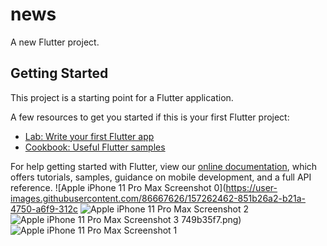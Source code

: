 # news

A new Flutter project.

## Getting Started

This project is a starting point for a Flutter application.

A few resources to get you started if this is your first Flutter project:

- [Lab: Write your first Flutter app](https://flutter.dev/docs/get-started/codelab)
- [Cookbook: Useful Flutter samples](https://flutter.dev/docs/cookbook)

For help getting started with Flutter, view our
[online documentation](https://flutter.dev/docs), which offers tutorials,
samples, guidance on mobile development, and a full API reference.
![Apple iPhone 11 Pro Max Screenshot 0](https://user-images.githubusercontent.com/86667626/157262462-851b26a2-b21a-4750-a6f9-312c
![Apple iPhone 11 Pro Max Screenshot 2](https://user-images.githubusercontent.com/86667626/157262502-c6b390c6-688d-4fee-92d3-ead35b25eec6.png)
![Apple iPhone 11 Pro Max Screenshot 3](https://user-images.githubusercontent.com/86667626/157262519-e06e275c-7d5e-4c43-ac5c-40a0238dba44.png)
749b35f7.png)![Apple iPhone 11 Pro Max Screenshot 1](https://user-images.githubusercontent.com/86667626/157262477-8dcad94d-b751-408d-9962-9569167a4e3c.png)
